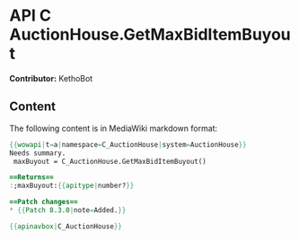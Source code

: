 # API C AuctionHouse.GetMaxBidItemBuyout

**Contributor:** KethoBot

## Content

The following content is in MediaWiki markdown format:

```mediawiki
{{wowapi|t=a|namespace=C_AuctionHouse|system=AuctionHouse}}
Needs summary.
 maxBuyout = C_AuctionHouse.GetMaxBidItemBuyout()

==Returns==
:;maxBuyout:{{apitype|number?}}

==Patch changes==
* {{Patch 8.3.0|note=Added.}}

{{apinavbox|C_AuctionHouse}}
```